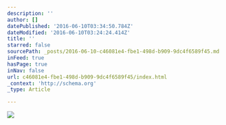```yaml
---
description: ''
author: []
datePublished: '2016-06-10T03:34:50.784Z'
dateModified: '2016-06-10T03:24:24.414Z'
title: ''
starred: false
sourcePath: _posts/2016-06-10-c46081e4-fbe1-498d-b909-9dc4f6589f45.md
inFeed: true
hasPage: true
inNav: false
url: c46081e4-fbe1-498d-b909-9dc4f6589f45/index.html
_context: 'http://schema.org'
_type: Article

---
```

![](https://the-grid-user-content.s3-us-west-2.amazonaws.com/d0818243-cbdf-4b7c-bd13-87f6c3e47950.jpg)